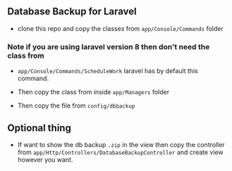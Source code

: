 ## Database Backup for Laravel

- clone this repo and copy the classes from `app/Console/Commands` folder

### Note if you are using laravel version 8 then don't need the class from

- `app/Console/Commands/ScheduleWork` laravel has by default this command.

- Then copy the class from inside `app/Managers` folder

- Then copy the file from `config/dbbackup`

## Optional thing

- If want to show the db backup `.zip` in the view then copy the controller from `app/Http/Controllers/DatabaseBackupController` and create view however you want.